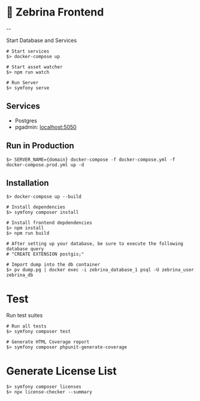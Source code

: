 # 🦓 Zebrina Frontend


--

Start Database and Services

```
# Start services
$> docker-compose up

# Start asset watcher
$> npm run watch

# Run Server
$> symfony serve
```

## Services

* Postgres
* pgadmin: [localhost:5050](localhost:5050)

## Run in Production

```
$> SERVER_NAME={domain} docker-compose -f docker-compose.yml -f docker-compose.prod.yml up -d
```

## Installation

```
$> docker-compose up --build

# Install dependencies
$> symfony composer install

# Install frontend depdendencies
$> npm install
$> npm run build

# After setting up your database, be sure to execute the following database query
# "CREATE EXTENSION postgis;"

# Import dump into the db container
$> pv dump.pg | docker exec -i zebrina_database_1 psql -U zebrina_user zebrina_db
```

# Test

Run test suites

```
# Run all tests
$> symfony composer test

# Generate HTML Coverage report
$> symfony composer phpunit-generate-coverage
```

# Generate License List

```
$> symfony composer licenses
$> npx license-checker --summary
```
